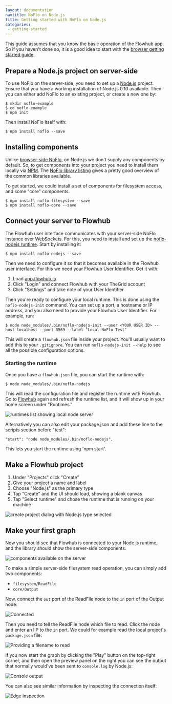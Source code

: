 ```yaml
---
layout: documentation
navtitle: NoFlo on Node.js
title: Getting started with NoFlo on Node.js
categories:
 - getting-started
---
```

This guide assumes that you know the basic operation of the Flowhub app. So if you haven't done so, it is a good idea to start with the [browser getting started guide](http://flowhub.io/documentation/getting-started-browser/).

## Prepare a Node.js project on server-side

To use NoFlo on the server-side, you need to set up a [Node.js](http://nodejs.org/) project. Ensure that you have a working installation of Node.js 0.10 available. Then you can either add NoFlo to an existing project, or create a new one by:

    $ mkdir noflo-example
    $ cd noflo-example
    $ npm init

Then install NoFlo itself with:

    $ npm install noflo --save

## Installing components

Unlike [browser-side NoFlo](http://flowhub.io/documentation/getting-started-browser/), on Node.js we don't supply any components by default. So, to get components into your project you need to install them locally via [NPM](https://www.npmjs.org/). The [NoFlo library listing](http://noflojs.org/library/) gives a pretty good overview of the common libraries available.

To get started, we could install a set of components for filesystem access, and some "core" components.

    $ npm install noflo-filesystem --save
    $ npm install noflo-core --save

## Connect your server to Flowhub

The Flowhub user interface communicates with your server-side NoFlo instance over WebSockets. For this, you need to install and set up the [noflo-nodejs runtime](https://github.com/noflo/noflo-nodejs#readme). Start by installing it:

    $ npm install noflo-nodejs --save

Then we need to configure it so that it becomes available in the Flowhub user interface. For this we need your Flowhub User Identifier. Get it with:

1. Load [app.flowhub.io](http://app.flowhub.io/)
2. Click "Login" and connect Flowhub with your TheGrid account
3. Click "Settings" and take note of your User Identifier

Then you're ready to configure your local runtime. This is done using the `noflo-nodejs-init` command. You can set up a port, a hostname or IP address, and you also need to provide your Flowhub User Identifier. For example, run:

    $ node node_modules/.bin/noflo-nodejs-init --user <YOUR USER ID> --host localhost --port 3569 --label "Local NoFlo Test"

This will create a `flowhub.json` file inside your project. You'll usually want to add this to your `.gitignore`. You can run `noflo-nodejs-init --help` to see all the possible configuration options.

### Starting the runtime

Once you have a `flowhub.json` file, you can start the runtime with:

    $ node node_modules/.bin/noflo-nodejs

This will read the configuration file and register the runtime with Flowhub. Go to [Flowhub](http://app.flowhub.io) again and refresh the runtime list, and it will show up in your home screen under "Runtimes."

![runtimes list showing local node server](../images/sn01-runtimes.png)

Alternatively you can also edit your package.json and add these line to the scripts section before "test":

    "start": "node node_modules/.bin/noflo-nodejs",

This lets you start the runtime using 'npm start'.

## Make a Flowhub project

1.  Under "Projects" click "Create"
2.  Give your project a name and label
3.  Choose "Node.js" as the primary type  
4.  Tap "Create" and the UI should load, showing a blank canvas
5.  Tap "Select runtime" and chose the runtime that is running on your machine

![create project dialog with Node.js type selected](../images/sn02-create-project.png)

## Make your first graph

Now you should see that Flowhub is connected to your Node.js runtime, and the library should show the server-side components.

![components available on the server](../images/sn03-search.png)

To make a simple server-side filesystem read operation, you can simply add two components:

* `filesystem/ReadFile`
* `core/Output`

Now, connect the `out` port of the ReadFile node to the `in` port of the Output node:

![Connected](../images/sn04-readfile.png)

Then you need to tell the ReadFile node which file to read. Click the node and enter an IIP to the `in` port. We could for example read the local project's `package.json` file:

![Providing a filename to read](../images/sn05-iip.png)

If you now start the graph by clicking the "Play" button on the top-right corner, and then open the preview panel on the right you can see the output that normally would've been sent to `console.log` by Node.js:

![Console output](../images/sn06-output.png)

You can also see similar information by inspecting the connection itself:

![Edge inspection](../images/sn07-edge.png)
